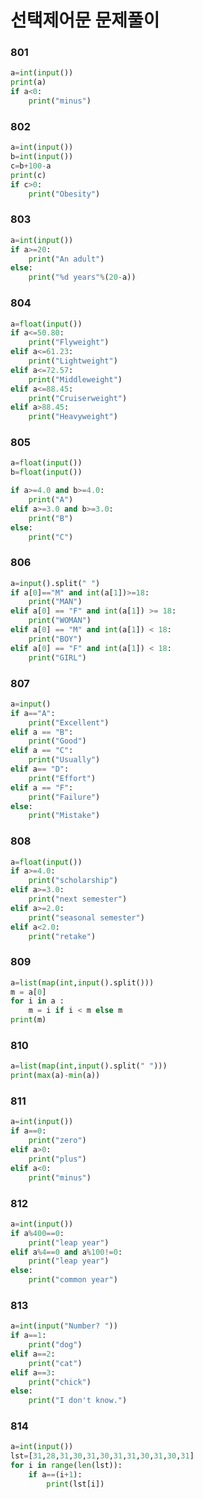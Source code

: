# 선택제어문 문제풀이
### 801
```python
a=int(input())
print(a)
if a<0:
    print("minus")
```

### 802
```python
a=int(input())
b=int(input())
c=b+100-a
print(c)
if c>0:
    print("Obesity")
```
   
### 803
```python
a=int(input())
if a>=20:
    print("An adult")
else:
    print("%d years"%(20-a))
```

### 804
```python
a=float(input())
if a<=50.80:
    print("Flyweight")
elif a<=61.23:
    print("Lightweight")
elif a<=72.57:
    print("Middleweight")
elif a<=88.45:
    print("Cruiserweight")
elif a>88.45:
    print("Heavyweight")
```

### 805
```python
a=float(input())
b=float(input())

if a>=4.0 and b>=4.0:
    print("A")
elif a>=3.0 and b>=3.0:
    print("B")
else:
    print("C")
```

### 806
```python
a=input().split(" ")
if a[0]=="M" and int(a[1])>=18:
    print("MAN")
elif a[0] == "F" and int(a[1]) >= 18:
    print("WOMAN")
elif a[0] == "M" and int(a[1]) < 18:
    print("BOY")
elif a[0] == "F" and int(a[1]) < 18:
    print("GIRL")
```

### 807 
```python
a=input()
if a=="A":
    print("Excellent")
elif a == "B":
    print("Good")
elif a == "C":
    print("Usually")
elif a== "D":
    print("Effort")
elif a == "F":
    print("Failure")
else:
    print("Mistake")
```

### 808
```python
a=float(input())
if a>=4.0:
    print("scholarship")
elif a>=3.0:
    print("next semester")
elif a>=2.0:
    print("seasonal semester")
elif a<2.0:
    print("retake")
```

### 809
```python
a=list(map(int,input().split()))
m = a[0]
for i in a :
    m = i if i < m else m
print(m)
```

### 810
```python
a=list(map(int,input().split(" ")))
print(max(a)-min(a))
```

### 811
```python
a=int(input())
if a==0:
    print("zero")
elif a>0:
    print("plus")
elif a<0:
    print("minus")
```

### 812
```python
a=int(input())
if a%400==0:
    print("leap year")
elif a%4==0 and a%100!=0:
    print("leap year")
else:
    print("common year")
```

### 813
```python
a=int(input("Number? "))
if a==1:
    print("dog")
elif a==2:
    print("cat")
elif a==3:
    print("chick")
else:
    print("I don't know.")
```

### 814
```python
a=int(input())
lst=[31,28,31,30,31,30,31,31,30,31,30,31]
for i in range(len(lst)):
    if a==(i+1):
        print(lst[i])
```

